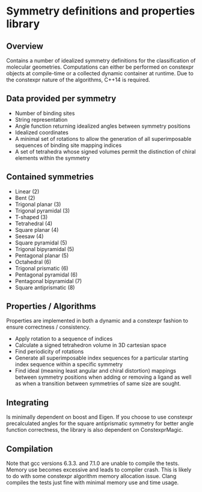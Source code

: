 # Symmetry definitions and properties library
## Overview

Contains a number of idealized symmetry definitions for the classification of
molecular geometries. Computations can either be performed on constexpr objects
at compile-time or a collected dynamic container at runtime. Due to the
constexpr nature of the algorithms, C++14 is required.


## Data provided per symmetry

- Number of binding sites
- String representation
- Angle function returning idealized angles between symmetry positions
- Idealized coordinates
- A minimal set of rotations to allow the generation of all superimposable
  sequences of binding site mapping indices
- A set of tetrahedra whose signed volumes permit the distinction of chiral
  elements within the symmetry


## Contained symmetries

- Linear (2)
- Bent (2)
- Trigonal planar (3)
- Trigonal pyramidal (3)
- T-shaped (3)
- Tetrahedral (4)
- Square planar (4)
- Seesaw (4)
- Square pyramidal (5)
- Trigonal bipyramidal (5)
- Pentagonal planar (5)
- Octahedral (6)
- Trigonal prismatic (6)
- Pentagonal pyramidal (6)
- Pentagonal bipyramidal (7)
- Square antiprismatic (8)


## Properties / Algorithms

Properties are implemented in both a dynamic and a constexpr fashion to ensure
correctness / consistency.

- Apply rotation to a sequence of indices
- Calculate a signed tetrahedron volume in 3D cartesian space
- Find periodicity of rotations
- Generate all superimposable index sequences for a particular starting index
  sequence within a specific symmetry
- Find ideal (meaning least angular and chiral distortion) mappings between
  symmetry positions when adding or removing a ligand as well as when a
  transition between symmetries of same size are sought.


## Integrating

Is minimally dependent on boost and Eigen. If you choose to use constexpr
precalculated angles for the square antiprismatic symmetry for better angle
function correctness, the library is also dependent on ConstexprMagic.


## Compilation

Note that gcc versions 6.3.3. and 7.1.0 are unable to compile the tests. Memory
use becomes excessive and leads to compiler crash. This is likely to do with
some constexpr algorithm memory allocation issue. Clang compiles the tests just
fine with minimal memory use and time usage.
